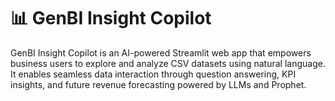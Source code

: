 # 📊 GenBI Insight Copilot

GenBI Insight Copilot is an AI-powered Streamlit web app that empowers business users to explore and analyze CSV datasets using natural language. It enables seamless data interaction through question answering, KPI insights, and future revenue forecasting powered by LLMs and Prophet.

